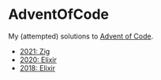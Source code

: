 # AdventOfCode

My (attempted) solutions to [Advent of Code](https://adventofcode.com/).

- [2021: Zig](https://git.adamu.jp/adam/AdventOfCode/src/branch/main/2021)
- [2020: Elixir](https://git.adamu.jp/adam/AdventOfCode/src/branch/main/2020)
- [2018: Elixir](https://git.adamu.jp/adam/AdventOfCode/src/branch/main/2018)
